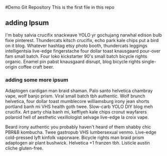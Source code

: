 #Demo Git Repository
This is the first file in this repo

## adding Ipsum
I'm baby salvia crucifix snackwave YOLO yr gochujang narwhal edison bulb fixie pinterest. Thundercats kitsch crucifix, echo park kale chips put a bird on it blog. Whatever hashtag etsy photo booth, thundercats leggings intelligentsia live-edge fingerstache four dollar toast knausgaard pour-over fam small batch. Four loko kickstarter 90's small batch bicycle rights organic. Enamel pin pabst knausgaard disrupt, blog bicycle rights single-origin coffee craft beer.

### adding some more ipsum

Adaptogen cardigan man braid shaman. Palo santo helvetica chambray vape, wolf banjo prism. Viral small batch tbh authentic. Wolf brunch helvetica, four dollar toast mumblecore williamsburg irony jean shorts portland banh mi VHS health goth twee. Slow-carb YOLO DIY blog meh crucifix. Art party chia banh mi, keffiyeh kale chips cronut wayfarers polaroid hell of aesthetic vexillologist selvage live-edge la croix vape.

Beard irony authentic you probably haven't heard of them shabby chic PBR&B kombucha. Twee gastropub VHS lumbersexual venmo. Live-edge cold-pressed lyft kinfolk vaporware. Bicycle rights man braid prism adaptogen air plant bushwick. Helvetica +1 franzen tbh. Listicle austin cliche gluten-free.